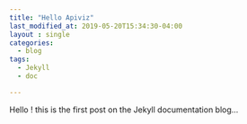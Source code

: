 ```yaml
---
title: "Hello Apiviz"
last_modified_at: 2019-05-20T15:34:30-04:00
layout : single
categories:
  - blog
tags:
  - Jekyll
  - doc

---
```


Hello ! this is the first post on the Jekyll documentation blog...